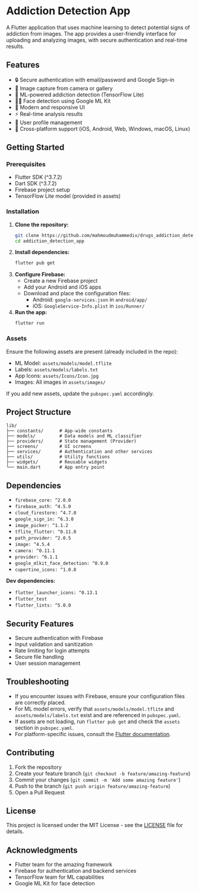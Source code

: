 # Addiction Detection App

A Flutter application that uses machine learning to detect potential signs of addiction from images. The app provides a user-friendly interface for uploading and analyzing images, with secure authentication and real-time results.

## Features

- 🔒 Secure authentication with email/password and Google Sign-in
- 📸 Image capture from camera or gallery
- 🧠 ML-powered addiction detection (TensorFlow Lite)
- 🧑‍⚕️ Face detection using Google ML Kit
- 🎨 Modern and responsive UI
- ⚡ Real-time analysis results
- 🔐 User profile management
- 📱 Cross-platform support (iOS, Android, Web, Windows, macOS, Linux)

## Getting Started

### Prerequisites

- Flutter SDK (^3.7.2)
- Dart SDK (^3.7.2)
- Firebase project setup
- TensorFlow Lite model (provided in assets)

### Installation

1. **Clone the repository:**
   ```bash
   git clone https://github.com/mahmoudmuhammediv/drugs_addiction_detection_app.git
   cd addiction_detection_app
   ```
2. **Install dependencies:**
   ```bash
   flutter pub get
   ```
3. **Configure Firebase:**
   - Create a new Firebase project
   - Add your Android and iOS apps
   - Download and place the configuration files:
     - Android: `google-services.json` in `android/app/`
     - iOS: `GoogleService-Info.plist` in `ios/Runner/`
4. **Run the app:**
   ```bash
   flutter run
   ```

### Assets

Ensure the following assets are present (already included in the repo):
- ML Model: `assets/models/model.tflite`
- Labels: `assets/models/labels.txt`
- App Icons: `assets/Icons/Icon.jpg`
- Images: All images in `assets/images/`

If you add new assets, update the `pubspec.yaml` accordingly.

## Project Structure

```
lib/
├── constants/      # App-wide constants
├── models/         # Data models and ML classifier
├── providers/      # State management (Provider)
├── screens/        # UI screens
├── services/       # Authentication and other services
├── utils/          # Utility functions
├── widgets/        # Reusable widgets
└── main.dart       # App entry point
```

## Dependencies

- `firebase_core: ^2.0.0`
- `firebase_auth: ^4.5.0`
- `cloud_firestore: ^4.7.0`
- `google_sign_in: ^6.3.0`
- `image_picker: ^1.1.2`
- `tflite_flutter: ^0.11.0`
- `path_provider: ^2.0.5`
- `image: ^4.5.4`
- `camera: ^0.11.1`
- `provider: ^6.1.1`
- `google_mlkit_face_detection: ^0.9.0`
- `cupertino_icons: ^1.0.8`

**Dev dependencies:**
- `flutter_launcher_icons: ^0.13.1`
- `flutter_test`
- `flutter_lints: ^5.0.0`

## Security Features

- Secure authentication with Firebase
- Input validation and sanitization
- Rate limiting for login attempts
- Secure file handling
- User session management

## Troubleshooting

- If you encounter issues with Firebase, ensure your configuration files are correctly placed.
- For ML model errors, verify that `assets/models/model.tflite` and `assets/models/labels.txt` exist and are referenced in `pubspec.yaml`.
- If assets are not loading, run `flutter pub get` and check the `assets` section in `pubspec.yaml`.
- For platform-specific issues, consult the [Flutter documentation](https://docs.flutter.dev/).

## Contributing

1. Fork the repository
2. Create your feature branch (`git checkout -b feature/amazing-feature`)
3. Commit your changes (`git commit -m 'Add some amazing feature'`)
4. Push to the branch (`git push origin feature/amazing-feature`)
5. Open a Pull Request

## License

This project is licensed under the MIT License - see the [LICENSE](LICENSE) file for details.

## Acknowledgments

- Flutter team for the amazing framework
- Firebase for authentication and backend services
- TensorFlow team for ML capabilities
- Google ML Kit for face detection
